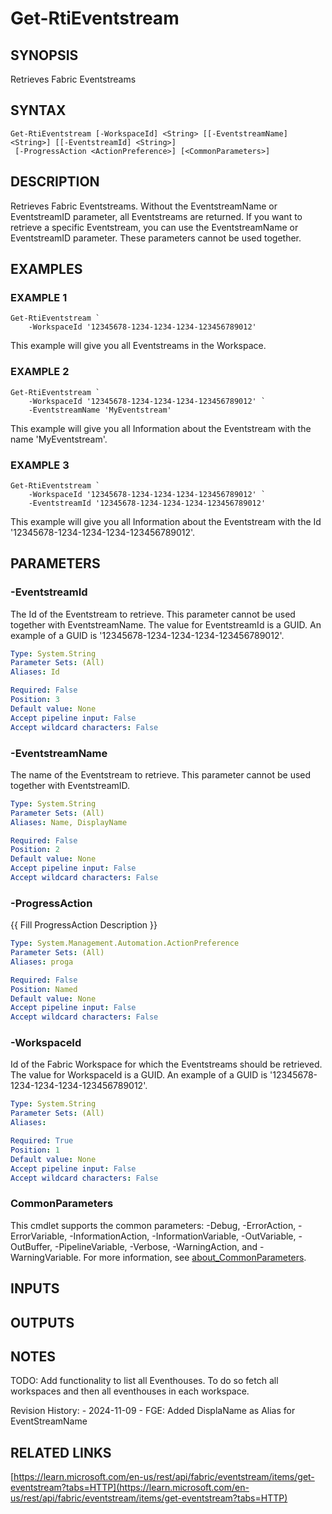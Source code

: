 # Get-RtiEventstream

## SYNOPSIS
Retrieves Fabric Eventstreams

## SYNTAX

```
Get-RtiEventstream [-WorkspaceId] <String> [[-EventstreamName] <String>] [[-EventstreamId] <String>]
 [-ProgressAction <ActionPreference>] [<CommonParameters>]
```

## DESCRIPTION
Retrieves Fabric Eventstreams.
Without the EventstreamName or EventstreamID parameter, all Eventstreams are returned.
If you want to retrieve a specific Eventstream, you can use the EventstreamName or EventstreamID parameter.
These
parameters cannot be used together.

## EXAMPLES

### EXAMPLE 1
```
Get-RtiEventstream `
    -WorkspaceId '12345678-1234-1234-1234-123456789012'
```

This example will give you all Eventstreams in the Workspace.

### EXAMPLE 2
```
Get-RtiEventstream `
    -WorkspaceId '12345678-1234-1234-1234-123456789012' `
    -EventstreamName 'MyEventstream'
```

This example will give you all Information about the Eventstream with the name 'MyEventstream'.

### EXAMPLE 3
```
Get-RtiEventstream `
    -WorkspaceId '12345678-1234-1234-1234-123456789012' `
    -EventstreamId '12345678-1234-1234-1234-123456789012'
```

This example will give you all Information about the Eventstream with the Id '12345678-1234-1234-1234-123456789012'.

## PARAMETERS

### -EventstreamId
The Id of the Eventstream to retrieve.
This parameter cannot be used together with EventstreamName.
The value for EventstreamId is a GUID. 
An example of a GUID is '12345678-1234-1234-1234-123456789012'.

```yaml
Type: System.String
Parameter Sets: (All)
Aliases: Id

Required: False
Position: 3
Default value: None
Accept pipeline input: False
Accept wildcard characters: False
```

### -EventstreamName
The name of the Eventstream to retrieve.
This parameter cannot be used together with EventstreamID.

```yaml
Type: System.String
Parameter Sets: (All)
Aliases: Name, DisplayName

Required: False
Position: 2
Default value: None
Accept pipeline input: False
Accept wildcard characters: False
```

### -ProgressAction
{{ Fill ProgressAction Description }}

```yaml
Type: System.Management.Automation.ActionPreference
Parameter Sets: (All)
Aliases: proga

Required: False
Position: Named
Default value: None
Accept pipeline input: False
Accept wildcard characters: False
```

### -WorkspaceId
Id of the Fabric Workspace for which the Eventstreams should be retrieved.
The value for WorkspaceId is a GUID. 
An example of a GUID is '12345678-1234-1234-1234-123456789012'.

```yaml
Type: System.String
Parameter Sets: (All)
Aliases:

Required: True
Position: 1
Default value: None
Accept pipeline input: False
Accept wildcard characters: False
```

### CommonParameters
This cmdlet supports the common parameters: -Debug, -ErrorAction, -ErrorVariable, -InformationAction, -InformationVariable, -OutVariable, -OutBuffer, -PipelineVariable, -Verbose, -WarningAction, and -WarningVariable. For more information, see [about_CommonParameters](http://go.microsoft.com/fwlink/?LinkID=113216).

## INPUTS

## OUTPUTS

## NOTES
TODO: Add functionality to list all Eventhouses.
To do so fetch all workspaces and 
      then all eventhouses in each workspace.

Revision History:
    - 2024-11-09 - FGE: Added DisplaName as Alias for EventStreamName

## RELATED LINKS

[https://learn.microsoft.com/en-us/rest/api/fabric/eventstream/items/get-eventstream?tabs=HTTP](https://learn.microsoft.com/en-us/rest/api/fabric/eventstream/items/get-eventstream?tabs=HTTP)


